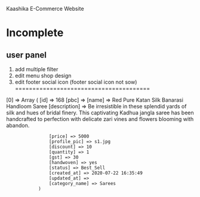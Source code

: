 Kaashika E-Commerce Website

Incomplete
==============================

user panel
----------
1) add multiple filter
2) edit menu shop design
3) edit footer social icon (footer social icon not sow)
=======================================


[0] => Array
                (
                    [id] => 168
                    [pbc] =>
                    [name] => Red Pure Katan Silk Banarasi Handloom Saree
                    [description] =>
Be irresistible in these splendid yards of silk and hues of bridal finery. This captivating Kadhua jangla saree has been handcrafted to perfection with delicate zari vines and flowers blooming with abandon.


                    [price] => 5000
                    [profile_pic] => s1.jpg
                    [discount] => 10
                    [quantity] => 1
                    [gst] => 30
                    [handwoven] => yes
                    [status] => Best_Sell
                    [created_at] => 2020-07-22 16:35:49
                    [updated_at] =>
                    [category_name] => Sarees
                )
